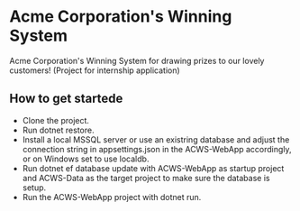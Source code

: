 # Acme Corporation's Winning System
Acme Corporation's Winning System for drawing prizes to our lovely customers! (Project for internship application)

## How to get startede
- Clone the project.
- Run dotnet restore.
- Install a local MSSQL server or use an existring database and adjust the connection string in appsettings.json in the ACWS-WebApp accordingly, or on Windows set to use localdb.
- Run dotnet ef database update with ACWS-WebApp as startup project and ACWS-Data as the target project to make sure the database is setup.
- Run the ACWS-WebApp project with dotnet run.